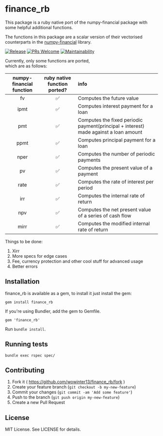 # finance_rb

This package is a ruby native port of the numpy-financial package with some helpful additional functions.

The functions in this package are a scalar version of their vectorised counterparts in the [numpy-financial](https://github.com/numpy/numpy-financial) library.

[![Release](https://img.shields.io/github/v/release/wowinter13/finance_rb.svg?style=flat-square)](https://github.com/wowinter13/finance_rb/releases) [![PRs Welcome](https://img.shields.io/badge/PRs-welcome-brightgreen.svg?style=flat-square)](http://makeapullrequest.com) [![Maintainability](https://api.codeclimate.com/v1/badges/bbca82ad7815794c6718/maintainability)](https://codeclimate.com/github/wowinter13/finance_rb/maintainability)

Currently, only some functions are ported,  
which are as follows:  

| numpy-financial function     | ruby native function ported?   | info|
|:------------------------:    |:------------------:  | :------------------|
| fv                           |   ✅    |   Computes the  future value|
| ipmt                         |   ✅   |   Computes interest payment for a loan|
| pmt                          |  ✅    |   Computes the fixed periodic payment(principal + interest) made against a loan amount|
| ppmt                         |   ✅   |   Computes principal payment for a loan|
| nper                         |    ✅   |    Computes the number of periodic payments|
| pv                           |    ✅  |   Computes the present value of a payment|
| rate                         |   ✅ |    Computes the rate of interest per period|
| irr                          |    ✅    |    Computes the internal rate of return|
| npv                          |  ✅   |   Computes the net present value of a series of cash flow|
| mirr                         |    ✅    |    Computes the modified internal rate of return|


Things to be done:

1. Xirr
2. More specs for edge cases
3. Fee, currency protection and other cool stuff for advanced usage
4. Better errors

## Installation

finance_rb is available as a gem, to install it just install the gem:

    gem install finance_rb

If you're using Bundler, add the gem to Gemfile.

    gem 'finance_rb'

Run `bundle install`.

## Running tests

    bundle exec rspec spec/

## Contributing

1. Fork it ( https://github.com/wowinter13/finance_rb/fork )
2. Create your feature branch (`git checkout -b my-new-feature`)
3. Commit your changes (`git commit -am 'Add some feature'`)
4. Push to the branch (`git push origin my-new-feature`)
5. Create a new Pull Request

## License

MIT License. See LICENSE for details.